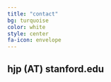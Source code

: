 ```yaml
---
title: "contact"
bg: turquoise
color: white
style: center
fa-icon: envelope
---
```


## **hjp** (AT) **stanford.edu**

<a href="https://twitter.com/hjpimentel" target="_blank"><i class="fa fa-twitter fa-3x"></i></a>
<a href="https://github.com/pimentel" target="_blank"><i class="fa fa-github fa-3x"></i></a>
<a href="https://www.linkedin.com/in/haroldpimentel" target="_blank"><i class="fa fa-linkedin fa-3x"></i></a>
